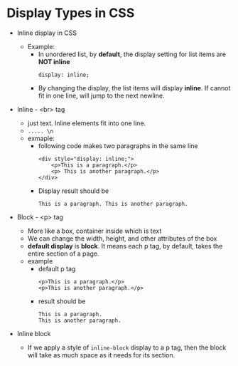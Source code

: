 # **Display Types in CSS**
- Inline display in CSS
  - Example: 
    - In unordered list, by **default**, the display setting for list items are **NOT inline**
        ```
        display: inline;
        ```
    - By changing the display, the list items will display **inline**. If cannot fit in one line, will jump to the next newline.

- Inline - \<br\> tag
  - just text. Inline elements fit into one line.
  - `..... \n`
  - exmaple:
    - following code makes two paragraphs in the same line
        ```
        <div style="display: inline;">
            <p>This is a paragraph.</p>
            <p> This is another paragraph.</p>
        </div>
        ```
    - Display result should be 
        ```
        This is a paragraph. This is another paragraph.
        ```
- Block - \<p\> tag
  - More like a box, container inside which is text
  - We can change the width, height, and other attributes of the box
  - **default display** is **block**. It means each p tag, by default, takes the entire section of a page.
  - example
    - default p tag
        ```
        <p>This is a paragraph.</p>
        <p>This is another paragraph.</p>
        ```
    - result should be 
        ```
        This is a paragraph.
        This is another paragraph.
        ```
- Inline block
  - If we apply a style of `inline-block` display to a p tag, then the block will take as much space as it needs for its section.